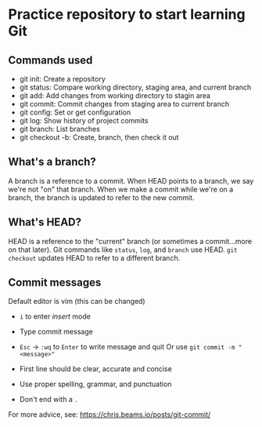 # Practice repository to start learning Git

## Commands used

 - git init: Create a repository
 - git status: Compare working directory, staging area, and current branch
 - git add: Add changes from working directory to stagin area
 - git commit: Commit changes from staging area to current branch
 - git config: Set or get configuration
 - git log: Show history of project commits
 - git branch: List branches
 - git checkout -b: Create, branch, then check it out

## What's a branch?

A branch is a reference to a commit. When HEAD points to a branch, we say we're not "on" that branch. When we make a commit while we're on a branch, the branch is updated to refer to the new commit.

## What's HEAD?

HEAD is a reference to the "current" branch (or sometimes a commit...more on that later). Git commands like `status`, `log`, and `branch` use HEAD. `git checkout` updates HEAD to refer to a different branch.

## Commit messages

Default editor is vim (this can be changed)
 - `i` to enter *insert* mode
 - Type commit message
 - `Esc` -> `:wq` to `Enter` to write message and quit
Or use `git commit -m "<message>"`

 - First line should be clear, accurate and concise
 - Use proper spelling, grammar, and punctuation
 - Don't end with a `.`

For more advice, see: https://chris.beams.io/posts/git-commit/
